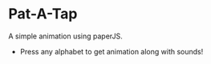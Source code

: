 # Pat-A-Tap
A simple animation using paperJS.

* Press any alphabet to get animation along with sounds!
